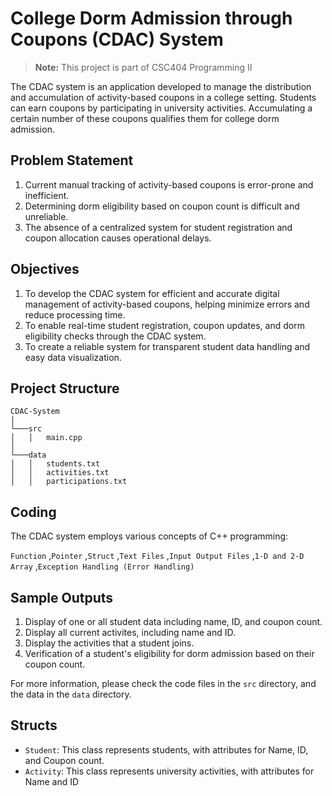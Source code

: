 # College Dorm Admission through Coupons (CDAC) System

> **Note:** This project is part of CSC404 Programming II

The CDAC system is an application developed to manage the distribution and accumulation of activity-based coupons in a college setting. Students can earn coupons by participating in university activities. Accumulating a certain number of these coupons qualifies them for college dorm admission.

## Problem Statement

1. Current manual tracking of activity-based coupons is error-prone and inefficient.
2. Determining dorm eligibility based on coupon count is difficult and unreliable.
3. The absence of a centralized system for student registration and coupon allocation causes operational delays.

## Objectives

1. To develop the CDAC system for efficient and accurate digital management of activity-based coupons, helping minimize errors and reduce processing time.
2. To enable real-time student registration, coupon updates, and dorm eligibility checks through the CDAC system.
3. To create a reliable system for transparent student data handling and easy data visualization.

## Project Structure

```plaintext
CDAC-System
│
└───src
│   │   main.cpp
│
└───data
│   │   students.txt
│   │   activities.txt
│   │   participations.txt
```

## Coding

The CDAC system employs various concepts of C++ programming:

`Function`
,`Pointer`
,`Struct`
,`Text Files`
,`Input Output Files`
,`1-D and 2-D Array`
,`Exception Handling (Error Handling)`

## Sample Outputs

1. Display of one or all student data including name, ID, and coupon count.
2. Display all current activites, including name and ID.
3. Display the activities that a student joins.
4. Verification of a student's eligibility for dorm admission based on their coupon count.

For more information, please check the code files in the `src` directory, and the data in the `data` directory.

## Structs

-   `Student`: This class represents students, with attributes for Name, ID, and Coupon count.
-   `Activity`: This class represents university activities, with attributes for Name and ID
